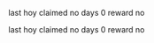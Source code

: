 last      hoy
claimed   no
days      0
reward    no

last      hoy
claimed   no
days      0
reward    no

